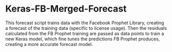 # Keras-FB-Merged-Forecast

This forecast script trains data with the Facebook Prophet Library, creating a forecast
of the training data (specific to license usage). Then the residuals calculated from the 
FB Prophet training are passed as data points to train a new Keras model, which fine tunes 
the predictions FB Prophet produces, creating a more accurate forecast model.

